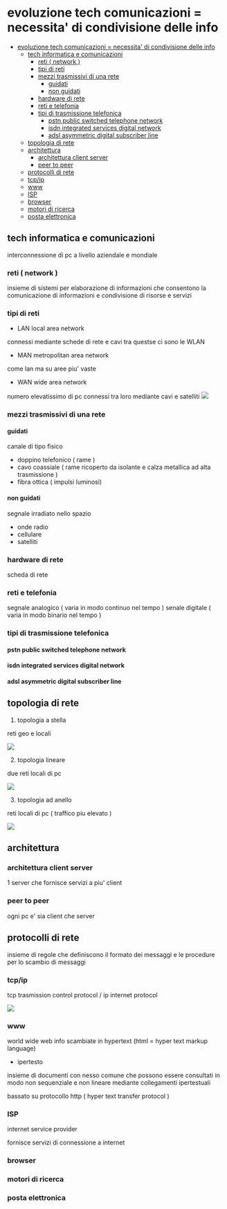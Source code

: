 # evoluzione tech comunicazioni = necessita' di condivisione delle info

<!--toc:start-->

- [evoluzione tech comunicazioni = necessita' di condivisione delle info](#evoluzione-tech-comunicazioni-necessita-di-condivisione-delle-info)
  - [tech informatica e comunicazioni](#tech-informatica-e-comunicazioni)
    - [reti ( network )](#reti-network)
    - [tipi di reti](#tipi-di-reti)
    - [mezzi trasmissivi di una rete](#mezzi-trasmissivi-di-una-rete)
      - [guidati](#guidati)
      - [non guidati](#non-guidati)
    - [hardware di rete](#hardware-di-rete)
    - [reti e telefonia](#reti-e-telefonia)
    - [tipi di trasmissione telefonica](#tipi-di-trasmissione-telefonica)
      - [pstn public switched telephone network](#pstn-public-switched-telephone-network)
      - [isdn integrated services digital network](#isdn-integrated-services-digital-network)
      - [adsl asymmetric digital subscriber line](#adsl-asymmetric-digital-subscriber-line)
  - [topologia di rete](#topologia-di-rete)
  - [architettura](#architettura)
    - [architettura client server](#architettura-client-server)
    - [peer to peer](#peer-to-peer)
  - [protocolli di rete](#protocolli-di-rete)
  - [tcp/ip](#tcpip)
  - [www](#www)
  - [ISP](#isp)
  - [browser](#browser)
  - [motori di ricerca](#motori-di-ricerca)
  - [posta elettronica](#posta-elettronica)
  <!--toc:end-->

## tech informatica e comunicazioni

interconnessione di pc a livello aziendale e mondiale

### reti ( network )

insieme di sistemi per elaborazione di informazioni che consentono la
comunicazione di informazioni e condivisione di risorse e servizi

### tipi di reti

- LAN local area network

connessi mediante schede di rete e cavi tra questse ci sono le WLAN

- MAN metropolitan area network

come lan ma su aree piu' vaste

- WAN wide area network

numero elevatissimo di pc connessi tra loro mediante cavi e satelliti
![](img/2023-12-02-15-11-35.png)

### mezzi trasmissivi di una rete

#### guidati

canale di tipo fisico

- doppino telefonico ( rame )
- cavo coassiale ( rame ricoperto da isolante e calza metallica ad alta
  trasmissione )
- fibra ottica ( impulsi luminosi)

#### non guidati

segnale irradiato nello spazio

- onde radio
- cellulare
- satelliti

### hardware di rete

scheda di rete

### reti e telefonia

segnale analogico ( varia in modo continuo nel tempo ) senale digitale ( varia
in modo binario nel tempo )

### tipi di trasmissione telefonica

#### pstn public switched telephone network

#### isdn integrated services digital network

#### adsl asymmetric digital subscriber line

## topologia di rete

1. topologia a stella

reti geo e locali

![](img/2023-12-02-15-18-22.png)

2. topologia lineare

due reti locali di pc

![](img/2023-12-02-15-18-37.png)

3. topologia ad anello

reti locali di pc ( traffico piu elevato )

![](img/2023-12-02-15-18-45.png)

## architettura

### architettura client server

1 server che fornisce servizi a piu' client

### peer to peer

ogni pc e' sia client che server

## protocolli di rete

insieme di regole che definiscono il formato dei messaggi e le procedure per lo
scambio di messaggi

### tcp/ip

tcp trasmission control protocol / ip internet protocol

![](img/2023-12-02-15-21-01.png)

### www

world wide web info scambiate in hypertext (html = hyper text markup language)

- ipertesto

insieme di documenti con nesso comune che possono essere consultati in modo non
sequenziale e non lineare mediante collegamenti ipertestuali

bassato su protocollo http ( hyper text transfer protocol )

### ISP

internet service provider

fornisce servizi di connessione a internet

### browser

### motori di ricerca

### posta elettronica

